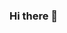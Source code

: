 ### Hi there 👋

<!--
**abhichaudhari13/abhichaudhari13** is a ✨ _special_ ✨ repository because its `README.md` (this file) appears on your GitHub profile.

Here are some ideas to get you started:

-->
